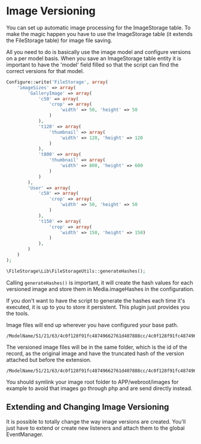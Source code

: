 Image Versioning
================

You can set up automatic image processing for the ImageStorage table. To make the magic happen you have to use the ImageStorage table (it extends the FileStorage table) for image file saving.

All you need to do is basically use the image model and configure versions on a per model basis. When you save an ImageStorage table entity it is important to have the 'model' field filled so that the script can find the correct versions for that model.

```php
Configure::write('FileStorage', array(
	'imageSizes' => array(
		'GalleryImage' => array(
			'c50' => array(
				'crop' => array(
					'width' => 50, 'height' => 50
				)
			),
			't120' => array(
				'thumbnail' => array(
					'width' => 120, 'height' => 120
				)
			),
			't800' => array(
				'thumbnail' => array(
					'width' => 800, 'height' => 600
				)
			)
		),
		'User' => array(
			'c50' => array(
				'crop' => array(
					'width' => 50, 'height' => 50
				)
			),
			't150' => array(
				'crop' => array(
					'width' => 150, 'height' => 150)
				)
			),
		)
	)
);

\FileStorage\Lib\FileStorageUtils::generateHashes();
```

Calling ```generateHashes()``` is important, it will create the hash values for each versioned image and store them in Media.imageHashes in the configuration.

If you don't want to have the script to generate the hashes each time it's executed, it is up to you to store it persistent. This plugin just provides you the tools.

Image files will end up wherever you have configured your base path.

```
/ModelName/51/21/63/4c0f128f91fc48749662761d407888cc/4c0f128f91fc48749662761d407888cc.jpg
```

The versioned image files will be in the same folder, which is the id of the record, as the original image and have the truncated hash of the version attached but before the extension.

```
/ModelName/51/21/63/4c0f128f91fc48749662761d407888cc/4c0f128f91fc48749662761d407888cc.f91fsc.jpg
```

You should symlink your image root folder to APP/webroot/images for example to avoid that images go through php and are send directly instead.

Extending and Changing Image Versioning
---------------------------------------

It is possible to totally change the way image versions are created. You'll just have to extend or create new listeners and attach them to the global EventManager.
